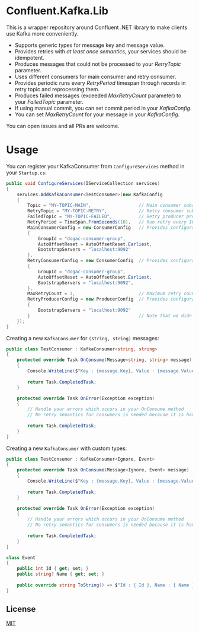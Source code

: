 # Confluent.Kafka.Lib

This is a wrapper repository around Confluent .NET library to make clients use Kafka more conveniently.

* Supports generic types for message key and message value.
* Provides retries with *at least once semantics*, your services should be idempotent.
* Produces messages that could not be processed to your *RetryTopic* parameter.
* Uses different consumers for main consumer and retry consumer.
* Provides periodic runs every *RetryPeriod* timespan through records in retry topic and reprocessing them.
* Produces failed messages (exceeded *MaxRetryCount* parameter) to your *FailedTopic* parameter.
* If using manual commit, you can set commit period in your *KafkaConfig*.
* You can set *MaxRetryCount* for your message in your *KafkaConfig*.

You can open issues and all PRs are welcome.

# Usage

You can register your KafkaConsumer from `ConfigureServices` method in your `Startup.cs`:

``` cs
public void ConfigureServices(IServiceCollection services)
{
    services.AddKafkaConsumer<TestConsumer>(new KafkaConfig
    {
        Topic = "MY-TOPIC-MAIN",                  // Main consumer subscribes to this topic
        RetryTopic = "MY-TOPIC-RETRY",            // Retry consumer subscribes to this topic
        FailedTopic = "MY-TOPIC-FAILED",          // Retry producer produces to this topic if message processing is eventually failed
        RetryPeriod = TimeSpan.FromSeconds(10),   // Run retry every 10 seconds
        MainConsumerConfig = new ConsumerConfig   // Provides configuration for your main consumer
        {
            GroupId = "dogac-consumer-group",
            AutoOffsetReset = AutoOffsetReset.Earliest,
            BootstrapServers = "localhost:9092"
        },
        RetryConsumerConfig = new ConsumerConfig  // Provides configuration for your retry consumer
        {
            GroupId = "dogac-consumer-group",
            AutoOffsetReset = AutoOffsetReset.Earliest,
            BootstrapServers = "localhost:9092",
        },
        MaxRetryCount = 3,                        // Maximum retry count for re-processing records.
        RetryProducerConfig = new ProducerConfig  // Provides configuration for your producer that produces to main and retry topics
        {
            BootstrapServers = "localhost:9092"
        }                                         // Note that we didn't set commit period because by default consumer config enables auto-commit
    });
}
```

Creating a new `KafkaConsumer` for `(string, string)` messages:

``` cs
public class TestConsumer : KafkaConsumer<string, string>                   // Default is UTF8 Serialization
{
    protected override Task OnConsume(Message<string, string> message)
    {
        Console.WriteLine($"Key : {message.Key}, Value : {message.Value}");
        
        return Task.CompletedTask;
    }

    protected override Task OnError(Exception exception)
    {
        // Handle your errors which occurs in your OnConsume method
        // No retry semantics for consumers is needed because it is handled in base KafkaConsumer
        
        return Task.CompletedTask;
    }
}
```

Creating a new `KafkaConsumer` with custom types:

``` cs
public class TestConsumer : KafkaConsumer<Ignore, Event>                     // JSON serialization
{
    protected override Task OnConsume(Message<Ignore, Event> message)        // Ignore keys
    {
        Console.WriteLine($"Key : {message.Key}, Value : {message.Value}");  // .Value will print Event
        
        return Task.CompletedTask;
    }

    protected override Task OnError(Exception exception)
    {
        // Handle your errors which occurs in your OnConsume method
        // No retry semantics for consumers is needed because it is handled in base KafkaConsumer
        
        return Task.CompletedTask;
    }
}

class Event
{
    public int Id { get; set; }
    public string? Name { get; set; }
    
    public override string ToString() => $"Id : { Id }, Name : { Name }";
}
```

## License
[MIT](https://choosealicense.com/licenses/mit/)
